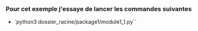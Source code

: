 ### Pour cet exemple j'essaye de lancer les commandes suivantes

- `python3 dossier_racine/package1/module1_1.py``
